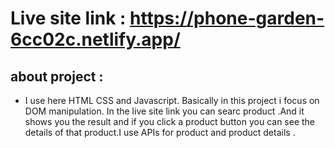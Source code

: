 # Live site link : https://phone-garden-6cc02c.netlify.app/

## about project : 
* I use here HTML CSS and Javascript. Basically in this project i focus on DOM manipulation. In the live site link you can searc product .And it shows you the result and if you click a product button you can see the details of that product.I use APIs for product and product details .